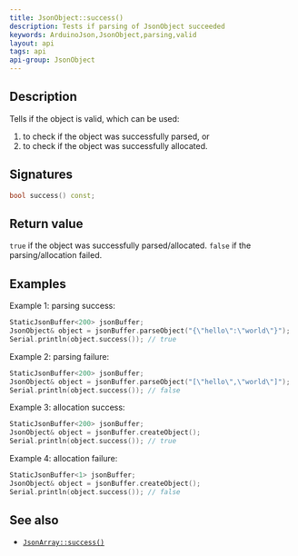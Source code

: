 ```yaml
---
title: JsonObject::success()
description: Tests if parsing of JsonObject succeeded
keywords: ArduinoJson,JsonObject,parsing,valid
layout: api
tags: api
api-group: JsonObject
---
```


## Description

Tells if the object is valid, which can be used:

1. to check if the object was successfully parsed, or
2. to check if the object was successfully allocated.

## Signatures

```c++
bool success() const;
```

## Return value

`true` if the object was successfully parsed/allocated.
`false` if the parsing/allocation failed.

## Examples

Example 1: parsing success:

```c++
StaticJsonBuffer<200> jsonBuffer;
JsonObject& object = jsonBuffer.parseObject("{\"hello\":\"world\"}");
Serial.println(object.success()); // true
```

Example 2: parsing failure:

```c++
StaticJsonBuffer<200> jsonBuffer;
JsonObject& object = jsonBuffer.parseObject("[\"hello\",\"world\"]");
Serial.println(object.success()); // false
```

Example 3: allocation success:

```c++
StaticJsonBuffer<200> jsonBuffer;
JsonObject& object = jsonBuffer.createObject();
Serial.println(object.success()); // true
```

Example 4: allocation failure:

```c++
StaticJsonBuffer<1> jsonBuffer;
JsonObject& object = jsonBuffer.createObject();
Serial.println(object.success()); // false
```

## See also

* [`JsonArray::success()`]({{site.baseurl}}/api/jsonarray/success/)
